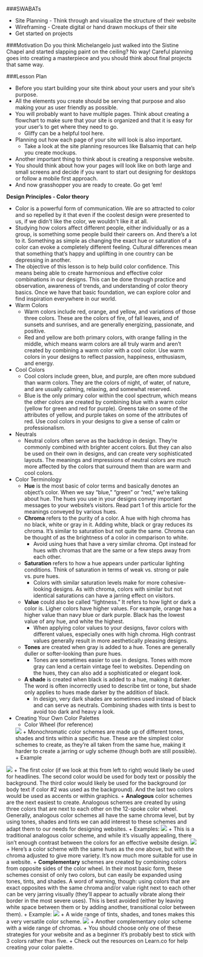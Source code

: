 ###SWABATs

+ Site Planning - Think through and visualize the structure of their website
+ Wireframing - Create digital or hand drawn mockups of their site
+ Get started on projects

###Motivation
Do you think Michelangelo just walked into the Sistine Chapel and started slapping paint on the ceiling? No way! Careful planning goes into creating a masterpiece and you should think about final projects that same way.

###Lesson Plan
+ Before you start building your site think about your users and your site’s purpose.
+ All the elements you create should be serving that purpose and also making your as user friendly as possible.
+ You will probably want to have multiple pages. Think about creating a flowchart to make sure that your site is organized and that it is easy for your user’s to get where they need to go.
	+ Gliffy can be a helpful tool here.
+ Planning out how each page of your site will look is also important.
	+ Take a look at the site planning resources like Balsamiq that can help you create mockups.
+ Another important thing to think about is creating a responsive website.
+ You should think about how your pages will look like on both large and small screens and decide if you want to start out designing for desktops or follow a mobile first approach.
+ And now grasshopper you are ready to create. Go get ‘em!

<b>Design Principles - Color theory</b>

+ Color is a powerful form of communication. We are so attracted to color and so repelled by it that even if the coolest design were presented to us, if we didn't like the color, we wouldn't like it at all.
+ Studying how colors affect different people, either individually or as a group, is something some people build their careers on. And there’s a lot to it. Something as simple as changing the exact hue or saturation of a color can evoke a completely different feeling. Cultural differences mean that something that’s happy and uplifting in one country can be depressing in another.
+ The objective of this lesson is to help build color confidence. This means being able to create harmonious and effective color combinations in our designs. This can be done through practice and observation, awareness of trends, and understanding of color theory basics. Once we have that basic foundation, we can explore color and find inspiration everywhere in our world.
+ Warm Colors
	+ Warm colors include red, orange, and yellow, and variations of those three colors. These are the colors of fire, of fall leaves, and of sunsets and sunrises, and are generally energizing, passionate, and positive.
	+ Red and yellow are both primary colors, with orange falling in the middle, which means warm colors are all truly warm and aren’t created by combining a warm color with a cool color. Use warm colors in your designs to reflect passion, happiness, enthusiasm, and energy.
+ Cool Colors
	+ Cool colors include green, blue, and purple, are often more subdued than warm colors. They are the colors of night, of water, of nature, and are usually calming, relaxing, and somewhat reserved.
	+ Blue is the only primary color within the cool spectrum, which means the other colors are created by combining blue with a warm color (yellow for green and red for purple). Greens take on some of the attributes of yellow, and purple takes on some of the attributes of red. Use cool colors in your designs to give a sense of calm or professionalism.
+ Neutrals
	+ Neutral colors often serve as the backdrop in design. They’re commonly combined with brighter accent colors. But they can also be used on their own in designs, and can create very sophisticated layouts. The meanings and impressions of neutral colors are much more affected by the colors that surround them than are warm and cool colors.
+ Color Terminology
	+ <b>Hue</b> is the most basic of color terms and basically denotes an object’s color. When we say “blue,” “green” or “red,” we’re talking about hue. The hues you use in your designs convey important messages to your website’s visitors. Read part 1 of this article for the meanings conveyed by various hues.
	+ <b>Chroma</b> refers to the purity of a color. A hue with high chroma has no black, white or gray in it. Adding white, black or gray reduces its chroma. It’s similar to saturation but not quite the same. Chroma can be thought of as the brightness of a color in comparison to white.
		+ Avoid using hues that have a very similar chroma. Opt instead for hues with chromas that are the same or a few steps away from each other.
	+ <b>Saturation</b> refers to how a hue appears under particular lighting conditions. Think of saturation in terms of weak vs. strong or pale vs. pure hues.
		+ Colors with similar saturation levels make for more cohesive-looking designs. As with chroma, colors with similar but not identical saturations can have a jarring effect on visitors.
	+ <b>Value</b> could also be called “lightness.” It refers to how light or dark a color is. Ligher colors have higher values. For example, orange has a higher value than navy blue or dark purple. Black has the lowest value of any hue, and white the highest.
		+ When applying color values to your designs, favor colors with different values, especially ones with high chroma. High contrast values generally result in more aesthetically pleasing designs.
	+ <b>Tones</b> are created when gray is added to a hue. Tones are generally duller or softer-looking than pure hues.
		+ Tones are sometimes easier to use in designs. Tones with more gray can lend a certain vintage feel to websites. Depending on the hues, they can also add a sophisticated or elegant look.
	+ <b>A shade</b> is created when black is added to a hue, making it darker. The word is often incorrectly used to describe tint or tone, but shade only applies to hues made darker by the addition of black.
		+ In design, very dark shades are sometimes used instead of black and can serve as neutrals. Combining shades with tints is best to avoid too dark and heavy a look.
+ Creating Your Own Color Palettes
	+ Color Wheel (for reference)
	<img src="https://s3.amazonaws.com/after-school-assets/colortheory1.png">
	+ Monochromatic color schemes are made up of different tones, shades and tints within a specific hue. These are the simplest color schemes to create, as they’re all taken from the same hue, making it harder to create a jarring or ugly scheme (though both are still possible).
	+ Example
<img src="https://s3.amazonaws.com/after-school-assets/colortheory2.png">
	+ The first color (if we look at this from left to right) would likely be used for headlines. The second color would be used for body text or possibly the background. The third color would likely be used for the background (or body text if color #2 was used as the background). And the last two colors would be used as accents or within graphics.
	+ <b>Analogous</b> color schemes are the next easiest to create. Analogous schemes are created by using three colors that are next to each other on the 12-spoke color wheel. Generally, analogous color schemes all have the same chroma level, but by using tones, shades and tints we can add interest to these schemes and adapt them to our needs for designing websites.
	+ Examples:
	<img src= "https://s3.amazonaws.com/after-school-assets/colortheory3.png">
	+ This is a traditional analogous color scheme, and while it’s visually appealing, there isn’t enough contrast between the colors for an effective website design.
	<img src= "https://s3.amazonaws.com/after-school-assets/colortheory4.png">
	+ Here’s a color scheme with the same hues as the one above, but with the chroma adjusted to give more variety. It’s now much more suitable for use in a website.
	+ <b>Complementary</b> schemes are created by combining colors from opposite sides of the color wheel. In their most basic form, these schemes consist of only two colors, but can easily be expanded using tones, tints, and shades. A word of warning, though: using colors that are exact opposites with the same chroma and/or value right next to each other can be very jarring visually (they’ll appear to actually vibrate along their border in the most severe uses). This is best avoided (either by leaving white space between them or by adding another, transitional color between them).
	+ Example:
	<img src="https://s3.amazonaws.com/after-school-assets/colortheory5.png">
	+ A wide range of tints, shades, and tones makes this a very versatile color scheme.
	<img src="https://s3.amazonaws.com/after-school-assets/colortheory6.png">
	+ Another complementary color scheme with a wide range of chromas.
+ You should choose only one of these strategies for your website and as a beginner it’s probably best to stick with 3 colors rather than five. 
+ Check out the resources on Learn.co for help creating your color palette.





